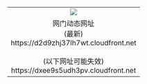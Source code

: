 ﻿<table>
  <tr></tr>
  <tr><td colspan=2 align=center><img src="https://d2d9zhj37lh7wt.cloudfront.net/Up/oGate.jpg" /></td></tr>
  <tr><td colspan=2 align=center>网门动态网址<br/>(最新)
<br>https://d2d9zhj37lh7wt.cloudfront.net
<br/><br/>(以下网址可能失效)
<br>https://dxee9s5udh3pv.cloudfront.net
    </td>
  </tr>
</table>

